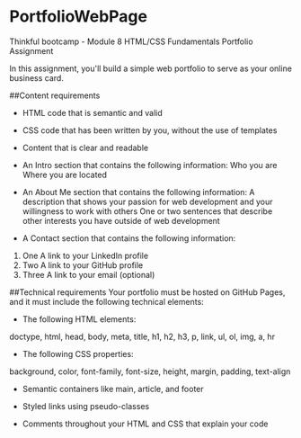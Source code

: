 # PortfolioWebPage
Thinkful bootcamp - Module 8 HTML/CSS Fundamentals Portfolio Assignment

In this assignment, you'll build a simple web portfolio to serve as your online business card.

##Content requirements

* HTML code that is semantic and valid
* CSS code that has been written by you, without the use of templates
* Content that is clear and readable

* An Intro section that contains the following information:
Who you are
Where you are located
* An About Me section that contains the following information:
A description that shows your passion for web development and your willingness to work with others
One or two sentences that describe other interests you have outside of web development
* A Contact section that contains the following information:
1. One A link to your LinkedIn profile
2. Two A link to your GitHub profile
3. Three A link to your email (optional)

##Technical requirements
Your portfolio must be hosted on GitHub Pages, and it must include the following technical elements:

* The following HTML elements:

 doctype, html, head, body, meta, title,
 h1, h2, h3, p, link, ul, ol, img, a, hr

* The following CSS properties:

 background, color, font-family, font-size,
 height, margin, padding, text-align
 
* Semantic containers like main, article, and footer

* Styled links using pseudo-classes

* Comments throughout your HTML and CSS that explain your code
